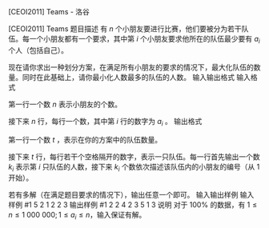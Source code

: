 



[CEOI2011] Teams - 洛谷














[CEOI2011] Teams
题目描述
有 $n$ 个小朋友要进行比赛，他们要被分为若干队伍。每一个小朋友都有一个要求，其中第 $i$ 个小朋友要求他所在的队伍最少要有 $a_i$ 个人（包括自己）。

现在请你求出一种划分方案，在满足所有小朋友的要求的情况下，最大化队伍的数量。同时在此基础上，请你最小化人数最多的队伍的人数。
输入输出格式
输入格式

第一行一个数 $n$ 表示小朋友的个数。

接下来 $n$ 行，每行一个数，其中第 $i$ 行的数字为 $a_i$​​ 。
输出格式

第一行一个数 $t$ ，表示在你的方案中的队伍数量。

接下来 $t$ 行，每行若干个空格隔开的数字，表示一只队伍。每一行首先输出一个数 $k_i$​​ 表示第 $i$ 只队伍的人数，接下来 $k_i$ 个数依次描述该队伍内的小朋友的编号（从 $1$ 开始）。

若有多解（在满足题目要求的情况下），输出任意一个即可。
输入输出样例
输入样例 #1
5
2
1
2
2
3
输出样例 #1
2
2 4 2
3 5 1 3
说明
对于 $100\%$ 的数据，有 $1\le n\le 1\ 000\ 000;1\le a_i\le n$，输入保证有解。






